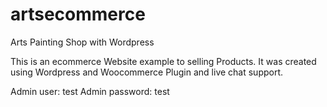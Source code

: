 # artsecommerce
Arts Painting Shop with Wordpress

This is an ecommerce Website example to selling Products. It was created using Wordpress and Woocommerce Plugin and 
live chat support.


Admin user: test
Admin password: test


